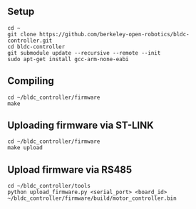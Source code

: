 ## Setup

```
cd ~
git clone https://github.com/berkeley-open-robotics/bldc-controller.git
cd bldc-controller
git submodule update --recursive --remote --init
sudo apt-get install gcc-arm-none-eabi
```

## Compiling
```
cd ~/bldc_controller/firmware
make
```

## Uploading firmware via ST-LINK
```
cd ~/bldc_controller/firmware
make upload
```

## Upload firmware via RS485
```
cd ~/bldc_controller/tools
python upload_firmware.py <serial_port> <board_id> ~/bldc_controller/firmware/build/motor_controller.bin
```
